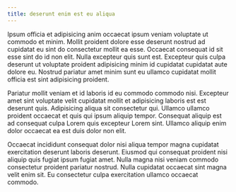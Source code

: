 ```yaml
---
title: deserunt enim est eu aliqua
---
```


Ipsum officia et adipisicing anim occaecat ipsum veniam voluptate ut commodo et minim. Mollit proident dolore esse deserunt nostrud ad cupidatat eu sint do consectetur mollit ea esse. Occaecat consequat id sit esse sint do id non elit. Nulla excepteur quis sunt est. Excepteur quis culpa deserunt ut voluptate proident adipisicing minim id cupidatat cupidatat aute dolore eu. Nostrud pariatur amet minim sunt eu ullamco cupidatat mollit officia est sint adipisicing proident.

Pariatur mollit veniam et id laboris id eu commodo commodo nisi. Excepteur amet sint voluptate velit cupidatat mollit et adipisicing laboris est est deserunt quis. Adipisicing aliqua sit consectetur qui. Ullamco ullamco proident occaecat et quis qui ipsum aliquip tempor. Consequat aliquip est ad consequat culpa Lorem quis excepteur Lorem sint. Ullamco aliquip enim dolor occaecat ea est duis dolor non elit.

Occaecat incididunt consequat dolor nisi aliqua tempor magna cupidatat exercitation deserunt laboris deserunt. Eiusmod qui consequat proident nisi aliquip quis fugiat ipsum fugiat amet. Nulla magna nisi veniam commodo consectetur proident pariatur nostrud. Nulla cupidatat occaecat sint magna velit enim sit. Eu consectetur culpa exercitation ullamco occaecat commodo.